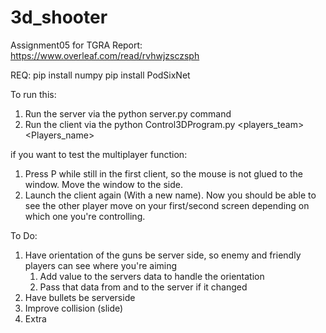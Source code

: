 # 3d_shooter
Assignment05 for TGRA
Report: https://www.overleaf.com/read/rvhwjzsczsph

REQ:
pip install numpy
pip install PodSixNet

To run this:
1. Run the server via the python server.py command
2. Run the client via the python Control3DProgram.py <players_team> <Players_name>

if you want to test the multiplayer function:
1. Press P while still in the first client, so the mouse is not glued to the window. Move the window to the side.
2. Launch the client again (With a new name).
Now you should be able to see the other player move on your first/second screen depending on which one you're controlling.

To Do:
1. Have orientation of the guns be server side, so enemy and friendly players can see where you're aiming
    1. Add value to the servers data to handle the orientation
    2. Pass that data from and to the server if it changed
2. Have bullets be serverside
3. Improve collision (slide)
4. Extra